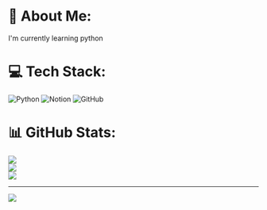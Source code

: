 # 💫 About Me:
I'm currently learning python


# 💻 Tech Stack:
![Python](https://img.shields.io/badge/python-3670A0?style=flat&logo=python&logoColor=ffdd54)
![Notion](https://img.shields.io/badge/Notion-%23000000.svg?style=for-the-badge&logo=notion&logoColor=white) ![GitHub](https://img.shields.io/badge/github-%23121011.svg?style=for-the-badge&logo=github&logoColor=white)

# 📊 GitHub Stats:
![](https://github-readme-stats.vercel.app/api?username=nithin-codes-cloud&theme=dark&hide_border=false&include_all_commits=false&count_private=false)<br/>
![](https://nirzak-streak-stats.vercel.app/?user=nithin-codes-cloud&theme=dark&hide_border=false)<br/>
![](https://github-readme-stats.vercel.app/api/top-langs/?username=nithin-codes-cloud&theme=dark&hide_border=false&include_all_commits=false&count_private=false&layout=compact)

---
[![](https://visitcount.itsvg.in/api?id=nithin-codes-cloud&icon=0&color=0)](https://visitcount.itsvg.in)

<!-- Proudly created with GPRM ( https://gprm.itsvg.in ) -->



<!-- Proudly created with GPRM ( https://gprm.itsvg.in ) -->
